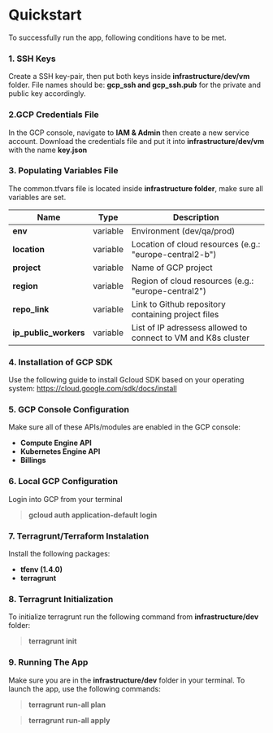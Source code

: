 ﻿
# Quickstart
To successfully run the app, following conditions have to be met.

### 1. SSH Keys
Create a SSH key-pair, then put both keys inside **infrastructure/dev/vm** folder. File names should be: **gcp_ssh and gcp_ssh.pub** for the private and public key accordingly.

### 2.GCP Credentials File
In the GCP console, navigate to **IAM & Admin** then create a new service account. Download the credentials file and put it into **infrastructure/dev/vm** with the name **key.json**

### 3. Populating Variables File

The common.tfvars file is located  inside **infrastructure folder**, make sure all variables are set.

|Name|Type|Description|
|---|---|---|
|**env**|variable|Environment (dev/qa/prod)|
|**location**|variable|Location of cloud resources (e.g.: "europe-central2-b")|
|**project**|variable|Name of GCP project|
|**region**|variable|Region of cloud resources (e.g.: "europe-central2")|
|**repo_link**|variable|Link to Github repository containing project files|
|**ip_public_workers**|variable|List of IP adressess allowed to connect to VM and K8s cluster|

### 4. Installation of GCP SDK
Use the following guide to install Gcloud SDK based on your operating system:
https://cloud.google.com/sdk/docs/install
### 5. GCP Console Configuration
Make sure all of these APIs/modules are enabled in the GCP console: 
- **Compute Engine API**
- **Kubernetes Engine API**
- **Billings**

### 6. Local GCP Configuration
Login into GCP from your terminal
>**gcloud auth application-default login**

### 7. Terragrunt/Terraform Instalation

Install the following packages:
- **tfenv (1.4.0)**
- **terragrunt**

### 8. Terragrunt Initialization
To initialize terragrunt run the following command from **infrastructure/dev** folder:
>**terragrunt init**

### 9. Running The App
Make sure you are in the **infrastructure/dev** folder in your terminal.
To launch the app, use the following commands:
>**terragrunt run-all plan**

>**terragrunt run-all apply**



